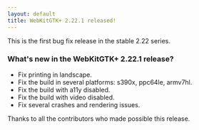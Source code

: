 ```yaml
---
layout: default
title: WebKitGTK+ 2.22.1 released!
---
```


This is the first bug fix release in the stable 2.22 series.

### What's new in the WebKitGTK+ 2.22.1 release?

 - Fix printing in landscape.
 - Fix the build in several platforms: s390x, ppc64le, armv7hl.
 - Fix the build with a11y disabled.
 - Fix the build with video disabled.
 - Fix several crashes and rendering issues.

Thanks to all the contributors who made possible this release.

